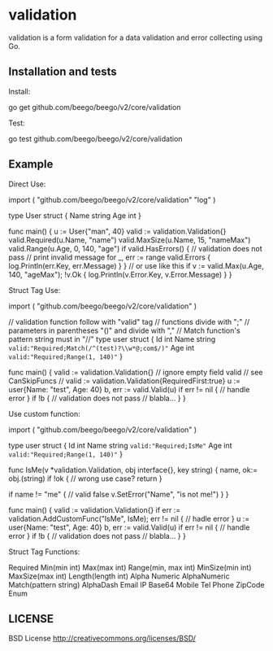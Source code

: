 validation
==============

validation is a form validation for a data validation and error collecting using Go.

## Installation and tests

Install:

 go get github.com/beego/beego/v2/core/validation

Test:

 go test github.com/beego/beego/v2/core/validation

## Example

Direct Use:

 import (
  "github.com/beego/beego/v2/core/validation"
  "log"
 )

 type User struct {
  Name string
  Age int
 }

 func main() {
  u := User{"man", 40}
  valid := validation.Validation{}
  valid.Required(u.Name, "name")
  valid.MaxSize(u.Name, 15, "nameMax")
  valid.Range(u.Age, 0, 140, "age")
  if valid.HasErrors() {
   // validation does not pass
   // print invalid message
   for _, err := range valid.Errors {
    log.Println(err.Key, err.Message)
   }
  }
  // or use like this
  if v := valid.Max(u.Age, 140, "ageMax"); !v.Ok {
   log.Println(v.Error.Key, v.Error.Message)
  }
 }

Struct Tag Use:

 import (
  "github.com/beego/beego/v2/core/validation"
 )

 // validation function follow with "valid" tag
 // functions divide with ";"
 // parameters in parentheses "()" and divide with ","
 // Match function's pattern string must in "//"
 type user struct {
  Id   int
  Name string `valid:"Required;Match(/^(test)?\\w*@;com$/)"`
  Age  int    `valid:"Required;Range(1, 140)"`
 }

 func main() {
  valid := validation.Validation{}
  // ignore empty field valid
  // see CanSkipFuncs
  // valid := validation.Validation{RequiredFirst:true}
  u := user{Name: "test", Age: 40}
  b, err := valid.Valid(u)
  if err != nil {
   // handle error
  }
  if !b {
   // validation does not pass
   // blabla...
  }
 }

Use custom function:

 import (
  "github.com/beego/beego/v2/core/validation"
 )

 type user struct {
  Id   int
  Name string `valid:"Required;IsMe"`
  Age  int    `valid:"Required;Range(1, 140)"`
 }

 func IsMe(v *validation.Validation, obj interface{}, key string) {
  name, ok:= obj.(string)
  if !ok {
   // wrong use case?
   return
  }

  if name != "me" {
   // valid false
   v.SetError("Name", "is not me!")
  }
 }

 func main() {
  valid := validation.Validation{}
  if err := validation.AddCustomFunc("IsMe", IsMe); err != nil {
   // hadle error
  }
  u := user{Name: "test", Age: 40}
  b, err := valid.Valid(u)
  if err != nil {
   // handle error
  }
  if !b {
   // validation does not pass
   // blabla...
  }
 }

Struct Tag Functions:

 Required
 Min(min int)
 Max(max int)
 Range(min, max int)
 MinSize(min int)
 MaxSize(max int)
 Length(length int)
 Alpha
 Numeric
 AlphaNumeric
 Match(pattern string)
 AlphaDash
 Email
 IP
 Base64
 Mobile
 Tel
 Phone
 ZipCode
    Enum

## LICENSE

BSD License <http://creativecommons.org/licenses/BSD/>
